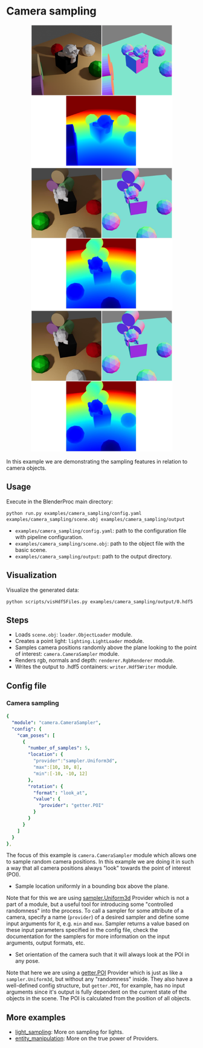 # Camera sampling


<p align="center">
<img src="rendering_0.png" alt="Front readme image" width=375>
<img src="rendering_1.jpg" alt="Front readme image" width=375>
<img src="rendering_1.jpg" alt="Front readme image" width=375>
</p>

In this example we are demonstrating the sampling features in relation to camera objects.

## Usage

Execute in the BlenderProc main directory:

```
python run.py examples/camera_sampling/config.yaml examples/camera_sampling/scene.obj examples/camera_sampling/output
```

* `examples/camera_sampling/config.yaml`: path to the configuration file with pipeline configuration.
* `examples/camera_sampling/scene.obj`: path to the object file with the basic scene.
* `examples/camera_sampling/output`: path to the output directory.

## Visualization

Visualize the generated data:

```
python scripts/visHdf5Files.py examples/camera_sampling/output/0.hdf5
```

## Steps

* Loads `scene.obj`: `loader.ObjectLoader` module.
* Creates a point light: `lighting.LightLoader` module.
* Samples camera positions randomly above the plane looking to the point of interest: `camera.CameraSampler` module.
* Renders rgb, normals and depth: `renderer.RgbRenderer` module.
* Writes the output to .hdf5 containers: `writer.Hdf5Writer` module.

## Config file

### Camera sampling

```yaml
{
  "module": "camera.CameraSampler",
  "config": {
    "cam_poses": [
      {
        "number_of_samples": 5,
        "location": {
          "provider":"sampler.Uniform3d",
          "max":[10, 10, 8],
          "min":[-10, -10, 12]
        },
        "rotation": {
          "format": "look_at",
          "value": {
            "provider": "getter.POI"
          }
        }
      }
    ]
  }
},
```

The focus of this example is `camera.CameraSampler` module which allows one to sample random camera positions. 
In this example we are doing it in such a way that all camera positions always "look" towards the point of interest (POI).

* Sample location uniformly in a bounding box above the plane.

Note that for this we are using [sampler.Uniform3d](../../src/provider/sampler) Provider which is not a part of a module, but a useful tool for introducing some "controlled randomness" into the process.
To call a sampler for some attribute of a camera, specify a name (`provider`) of a desired sampler and define some input arguments for it, e.g. `min` and `max`.
Sampler returns a value based on these input parameters specified in the config file, check the documentation for the samplers for more information on the input arguments, output formats, etc.

* Set orientation of the camera such that it will always look at the POI in any pose.

Note that here we are using a [getter.POI](../../src/provider/getter) Provider which is just as like a `sampler.Uniform3d`, but without any "randomness" inside.
They also have a well-defined config structure, but `getter.POI`, for example, has no input arguments since it's output is fully dependent on the current state of the objects in the scene.
The POI is calculated from the position of all objects.
 
## More examples

* [light_sampling](../light_sampling): More on sampling for lights.
* [entity_manipulation](../entity_manipulation): More on the true power of Providers.
